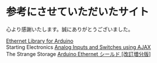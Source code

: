 #

# 参考にさせていただいたサイト
心より感謝いたします。誠にありがとうございました。

[Ethernet Library for Arduino](https://github.com/arduino-libraries/Ethernet)  
Starting Electronics [Analog Inputs and Switches using AJAX](https://startingelectronics.org/tutorials/arduino/ethernet-shield-web-server-tutorial/AJAX-read-switches-analog/)  
The Strange Storage [Arduino Ethernet シールド [改訂増分版]](https://www.storange.jp/2014/04/arduino-ethernet.html)
